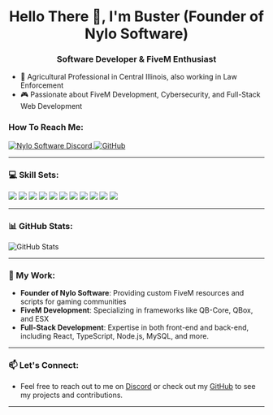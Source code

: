 <h1 align="center">Hello There 👋, I'm Buster (Founder of Nylo Software)</h1>
<h3 align="center">Software Developer & FiveM Enthusiast</h3>

- 🚜 Agricultural Professional in Central Illinois, also working in Law Enforcement
- 🎮 Passionate about FiveM Development, Cybersecurity, and Full-Stack Web Development

<h3 align="left">How To Reach Me:</h3>
<p align="left">
  <a href="https://discord.gg/nylosoftware" target="blank">
    <img align="center" src="https://img.shields.io/badge/Discord-%235865F2.svg?style=for-the-badge&logo=discord&logoColor=white" alt="Nylo Software Discord" />
  </a>
  <a href="https://github.com/nylosoftware" target="blank">
    <img align="center" src="https://img.shields.io/badge/GitHub-%23121011.svg?style=for-the-badge&logo=github&logoColor=white" alt="GitHub" />
  </a>
</p>

---

### 💻 Skill Sets:

<p align="left">
  <img src="https://img.shields.io/badge/HTML5-E34F26?style=for-the-badge&logo=html5&logoColor=white" />
  <img src="https://img.shields.io/badge/CSS3-1572B6?style=for-the-badge&logo=css3&logoColor=white" />
  <img src="https://img.shields.io/badge/JavaScript-F7DF1E?style=for-the-badge&logo=javascript&logoColor=black" />
  <img src="https://img.shields.io/badge/TypeScript-007ACC?style=for-the-badge&logo=typescript&logoColor=white" />
  <img src="https://img.shields.io/badge/React-20232A?style=for-the-badge&logo=react&logoColor=61DAFB" />
  <img src="https://img.shields.io/badge/Lua-2C2D72?style=for-the-badge&logo=lua&logoColor=white" />
  <img src="https://img.shields.io/badge/MySQL-00000F?style=for-the-badge&logo=mysql&logoColor=white" />
  <img src="https://img.shields.io/badge/MariaDB-003545?style=for-the-badge&logo=mariadb&logoColor=white" />
  <img src="https://img.shields.io/badge/PNPM-F69220?style=for-the-badge&logo=pnpm&logoColor=black" />
  <img src="https://img.shields.io/badge/Figma-F24E1E?style=for-the-badge&logo=figma&logoColor=white" />
  <img src="https://img.shields.io/badge/TailwindCSS-38B2AC?style=for-the-badge&logo=tailwind-css&logoColor=white" />
</p>

---

### 📊 GitHub Stats:

<p align="left">
  <img src="https://github-readme-stats.vercel.app/api?username=nylosoftware&show_icons=true&theme=tokyonight" alt="GitHub Stats" />
</p>

---

### 🚀 My Work:

- **Founder of Nylo Software**: Providing custom FiveM resources and scripts for gaming communities
- **FiveM Development**: Specializing in frameworks like QB-Core, QBox, and ESX
- **Full-Stack Development**: Expertise in both front-end and back-end, including React, TypeScript, Node.js, MySQL, and more.

---

### 📫 Let's Connect:

- Feel free to reach out to me on [Discord](https://discord.gg/nylosoftware) or check out my [GitHub](https://github.com/nylosoftware) to see my projects and contributions.

---

<!-- Optionally, you can add a donation link or additional profile information -->
